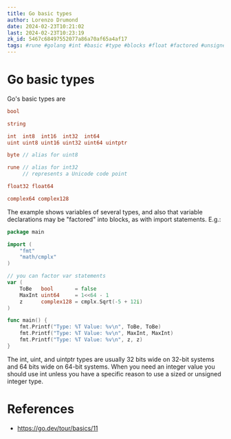 ```yaml
---
title: Go basic types
author: Lorenzo Drumond
date: 2024-02-23T10:21:02
last: 2024-02-23T10:23:19
zk_id: 5467c68497552077a86a70af65a4af17
tags: #rune #golang #int #basic #type #blocks #float #factored #unsigned #complex
---
```



# Go basic types
Go's basic types are

```go
bool

string

int  int8  int16  int32  int64
uint uint8 uint16 uint32 uint64 uintptr

byte // alias for uint8

rune // alias for int32
     // represents a Unicode code point

float32 float64

complex64 complex128
```

The example shows variables of several types, and also that variable declarations may be "factored" into blocks, as with import statements.
E.g.:
```go
package main

import (
	"fmt"
	"math/cmplx"
)

// you can factor var statements
var (
	ToBe   bool       = false
	MaxInt uint64     = 1<<64 - 1
	z      complex128 = cmplx.Sqrt(-5 + 12i)
)

func main() {
	fmt.Printf("Type: %T Value: %v\n", ToBe, ToBe)
	fmt.Printf("Type: %T Value: %v\n", MaxInt, MaxInt)
	fmt.Printf("Type: %T Value: %v\n", z, z)
}
```

The int, uint, and uintptr types are usually 32 bits wide on 32-bit systems and 64 bits wide on 64-bit systems. When you need an integer value you should use int unless you have a specific reason to use a sized or unsigned integer type.

# References
- https://go.dev/tour/basics/11
